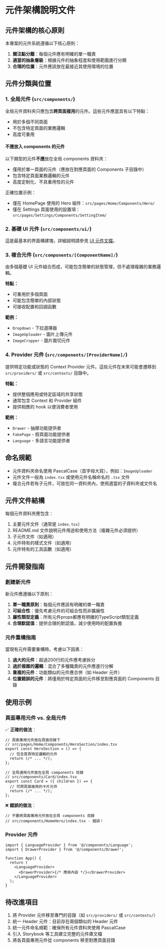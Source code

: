 # 元件架構說明文件

## 元件架構的核心原則

本專案的元件系統遵循以下核心原則：

1. **關注點分離**：每個元件應有明確的單一職責
2. **適當的抽象層級**：根據元件的抽象程度和使用範圍進行分類
3. **合理的位置**：元件應該放在最接近其使用環境的位置

## 元件分類與位置

### 1. 全局元件 (`src/components/`)

全局元件資料夾只應包含**跨頁面複用**的元件。這些元件應當具有以下特點：

- 用於多個不同頁面
- 不包含特定頁面的業務邏輯
- 高度可重用

#### 不應放入 components 的元件

以下類型的元件**不應**放在全局 components 資料夾：

- 僅用於單一頁面的元件（應放在對應頁面的 Components 子目錄中）
- 包含特定頁面業務邏輯的元件
- 高度定制化、不具重用性的元件

正確位置示例：

- 僅在 HomePage 使用的 Hero 組件：`src/pages/Home/Components/Hero/`
- 僅在 Settings 頁面使用的設置項：`src/pages/Settings/Components/SettingItem/`

### 2. 基礎 UI 元件 (`src/components/ui/`)

這是最基本的界面構建塊，詳細說明請參見 [UI 元件文檔](./ui/README.md)。

### 3. 複合元件 (`src/components/[ComponentName]/`)

由多個基礎 UI 元件組合而成，可能包含簡單的狀態管理，但不處理複雜的業務邏輯。

**特點：**

- 可重用於多個頁面
- 可能包含簡單的內部狀態
- 可接收配置和回調函數

**範例：**

- `Dropdown` - 下拉選擇器
- `ImageUploader` - 圖片上傳元件
- `ImageCropper` - 圖片裁切元件

### 4. Provider 元件 (`src/components/[ProviderName]/`)

提供特定功能或狀態的 Context Provider 元件。這些元件在未來可能會遷移到 `src/providers/` 或 `src/contexts/` 目錄中。

**特點：**

- 提供整個應用或特定區域的共享狀態
- 通常包含 Context 和 Provider 組件
- 提供相應的 hook 以便消費者使用

**範例：**

- `Drawer` - 抽屜功能提供者
- `FakePage` - 假頁面功能提供者
- `Language` - 多語言功能提供者

## 命名規範

- 元件資料夾命名使用 PascalCase（首字母大寫），例如：`ImageUploader`
- 元件文件一般為 `index.tsx` 或使用元件名稱命名的 `.tsx` 文件
- 複合元件若有子元件，可放在同一資料夾內，使用適當的子資料夾或文件名

## 元件文件結構

每個元件資料夾應包含：

1. 主要元件文件（通常是 `index.tsx`）
2. README.md 文件說明元件用途和使用方法（複雜元件必須提供）
3. 子元件文件（如適用）
4. 元件特有的樣式文件（如適用）
5. 元件特有的工具函數（如適用）

## 元件開發指南

### 創建新元件

新元件應遵循以下原則：

1. **單一職責原則**：每個元件應該有明確的單一職責
2. **可組合性**：優先考慮元件的可組合性而非擴展性
3. **屬性類型定義**：所有元件props都應有明確的TypeScript類型定義
4. **合理默認值**：提供合理的默認值，減少使用時的配置負擔

### 元件重構指南

當現有元件需要重構時，考慮以下因素：

1. **過大的元件**：超過200行的元件應考慮拆分
2. **過於複雜的邏輯**：混合了多種職責的元件應進行分解
3. **重複的元件**：功能類似的元件應合併（如 Header 元件）
4. **位置錯誤的元件**：將僅用於特定頁面的元件移至對應頁面的 Components 目錄

## 使用示例

### 頁面專用元件 vs. 全局元件

✅ **正確的做法**：

```tsx
// 頁面專用元件放在頁面目錄下
// src/pages/Home/Components/HeroSection/index.tsx
export const HeroSection = () => {
  // 包含首頁特定邏輯的元件
  return (/* ... */);
};

// 全局通用元件放在全局 components 目錄
// src/components/Card/index.tsx
export const Card = ({ children }) => {
  // 可跨頁面複用的卡片元件
  return (/* ... */);
};
```

❌ **錯誤的做法**：

```tsx
// 不要將頁面專用元件放在全局 components 目錄
// src/components/HomeHero/index.tsx - 錯誤！
```

### Provider 元件

```tsx
import { LanguageProvider } from '@/components/Language';
import { DrawerProvider } from '@/components/Drawer';

function App() {
  return (
    <LanguageProvider>
      <DrawerProvider>{/* 應用內容 */}</DrawerProvider>
    </LanguageProvider>
  );
}
```

## 待改進項目

1. 將 Provider 元件移至專門的目錄（如 `src/providers/` 或 `src/contexts/`）
2. 統一 Header 元件：目前存在兩個類似的 Header 元件
3. 統一元件命名規範：確保所有元件資料夾使用 PascalCase
4. 引入 Storybook 等工具建立完整的元件庫文檔
5. 將各頁面專用元件從 components 移至對應頁面目錄
